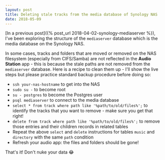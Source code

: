 ```yaml
---
layout: post
title: Deleting stale tracks from the media database of Synology NAS
date: 2018-05-09
---
```

[In a previous post]({% post_url 2018-04-02-synology-mediaserver %}), I've been exploring the
structure of the `mediaserver` database which is the media database on the Synology NAS.

In some cases, tracks and folders that are moved or removed on the NAS filesystem (especially from CIFS/Samba) are not reflected in the **Audio Station** app - this is because the stale paths are not removed from the `mediaserver` database.
Here is a recipe to clean them up - I'll show the live steps but please practice standard backup
procedure before doing so:

- `ssh your-nas-hostname` to get into the NAS
- `sudo su -` to become root
- `su - postgres` to become the Postgres user
- `psql mediaserver` to connect to the media database
- `select * from track where path like '%path/to/old/files%';` to identify the tracks that you want to remove - make sure you get that right!
- `delete from track where path like '%path/to/old/files%';` to remove those entries and their children records in related tables
- Repeat the above `select` and `delete` instructions for tables `music` and `directory` with the same `path` condition
- Refresh your audio app: the files and folders should be gone!

That's it! Don't nuke your data :joy:
